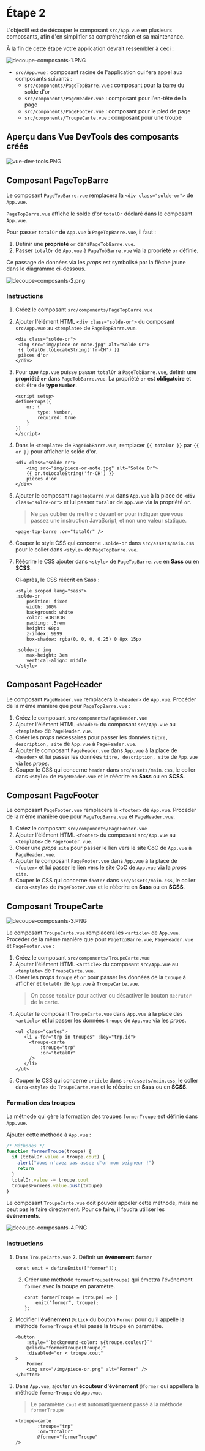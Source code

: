 # Étape 2
L'objectif est de découper le composant `src/App.vue` en plusieurs
composants, afin d'en simplifier sa compréhension et sa maintenance.

À la fin de cette étape votre application devrait ressembler à ceci :

![decoupe-composants-1.PNG](_medias%2Fdecoupe-composants-1.PNG)

* `src/App.vue` : composant racine de l'application qui fera appel aux
  composants suivants :
   * `src/components/PageTopBarre.vue` : composant pour la barre du solde d'or
   * `src/components/PageHeader.vue` : composant pour l'en-tête de la page
   * `src/components/PageFooter.vue` : composant pour le pied de page
   * `src/components/TroupeCarte.vue` : composant pour une troupe

## Aperçu dans Vue DevTools des composants créés
![vue-dev-tools.PNG](_medias%2Fvue-dev-tools.PNG)

## Composant PageTopBarre
Le composant `PageTopBarre.vue` remplacera la `<div class="solde-or">` de `App.vue`.

`PageTopBarre.vue` affiche le solde d'or `totalOr` déclaré dans le composant `App.vue`.

Pour passer `totalOr` de `App.vue` à `PageTopBarre.vue`, il faut :

1. Définir une **propriété** `or` dans`PageTobBarre.vue`.
2. Passer `totalOr` de `App.vue` à `PageTobBarre.vue` via la propriété `or` définie.

Ce passage de données via les _props_ est symbolisé par la flèche jaune dans le diagramme ci-dessous.

![decoupe-composants-2.png](_medias%2Fdecoupe-composants-2.png)

### Instructions
1. Créez le composant `src/components/PageTopBarre.vue`
2. Ajouter l'élément HTML `<div class="solde-or">` du composant `src/App.vue` au `<template>` de `PageTopBarre.vue`.
      ```vue
   <div class="solde-or">
       <img src="img/piece-or-note.jpg" alt="Solde Or">
       {{ totalOr.toLocaleString('fr-CH') }}
       pièces d'or
   </div>
   ```
3. Pour que `App.vue` puisse passer `totalOr` à `PageTobBarre.vue`, définir une **propriété `or`**
   dans `PageTobBarre.vue`.
   La propriété `or` est **obligatoire** et doit être de **type `Number`**.
    ```vue
   <script setup>
    defineProps({
        or: {
            type: Number,
            required: true
        }
    })
    </script>
    ```
4. Dans le `<template>` de `PageTobBarre.vue`, remplacer `{{ totalOr }}` par `{{ or }}` pour afficher le solde d'or.
   ```vue
   <div class="solde-or">
       <img src="img/piece-or-note.jpg" alt="Solde Or">
       {{ or.toLocaleString('fr-CH') }}
       pièces d'or
   </div>
   ```
5. Ajouter le composant `PageTopBarre.vue` dans `App.vue` à la place de `<div class="solde-or">`
   et lui passer `totalOr` de `App.vue` via la propriété `or`.

   > Ne pas oublier de mettre `:` devant `or` pour indiquer que vous passez une instruction JavaScript,
   et non une valeur statique.
    ```vue
    <page-top-barre :or="totalOr" />
    ```
5. Couper le style CSS qui concerne `.solde-or` dans `src/assets/main.css` pour le coller
   dans `<style>` de `PageTopBarre.vue`.
6. Réécrire le CSS ajouter dans `<style>` de `PageTopBarre.vue` en **Sass** ou en **SCSS**.

   Ci-après, le CSS réécrit en Sass :
    ```vue
    <style scoped lang="sass">
    .solde-or
        position: fixed
        width: 100%
        background: white
        color: #3B3B3B
        padding: .5rem
        height: 60px
        z-index: 9999
        box-shadow: rgba(0, 0, 0, 0.25) 0 8px 15px
        
    .solde-or img
        max-height: 3em
        vertical-align: middle
    </style>
    ```

## Composant PageHeader
Le composant `PageHeader.vue` remplacera la `<header>` de `App.vue`.
Procéder de la même manière que pour `PageTopBarre.vue` :
1. Créez le composant `src/components/PageHeader.vue`
2. Ajouter l'élément HTML `<header>` du composant `src/App.vue` au `<template>` de `PageHeader.vue`.
3. Créer les _props_ nécessaires pour passer les données `titre, description, site` de `App.vue` à `PageHeader.vue`.
4. Ajouter le composant `PageHeader.vue` dans `App.vue` à la place de `<header>`
   et lui passer les données `titre, description, site` de `App.vue` via les _props_.
5. Couper le CSS qui concerne `header` dans `src/assets/main.css`, le coller dans `<style>` de `PageHeader.vue`
   et le réécrire en **Sass** ou en **SCSS**.

## Composant PageFooter
Le composant `PageFooter.vue` remplacera la `<footer>` de `App.vue`.
Procéder de la même manière que pour `PageTopBarre.vue` et `PageHeader.vue`.

1. Créez le composant `src/components/PageFooter.vue`
2. Ajouter l'élément HTML `<footer>` du composant `src/App.vue` au `<template>` de `PageFooter.vue`.
3. Créer une _props_ `site` pour passer le lien vers le site CoC de `App.vue` à `PageHeader.vue`.
4. Ajouter le composant `PageFooter.vue` dans `App.vue` à la place de `<footer>`
   et lui passer le lien vers le site CoC de `App.vue` via la _props_ `site`.
5. Couper le CSS qui concerne `footer` dans `src/assets/main.css`, le coller dans `<style>` de `PageFooter.vue`
   et le réécrire en **Sass** ou en **SCSS**.

## Composant TroupeCarte

![decoupe-composants-3.PNG](_medias%2Fdecoupe-composants-3.PNG)

Le composant `TroupeCarte.vue` remplacera les `<article>` de `App.vue`.
Procéder de la même manière que pour `PageTopBarre.vue`, `PageHeader.vue` et `PageFooter.vue` :

1. Créez le composant `src/components/TroupeCarte.vue`
2. Ajouter l'élément HTML `<article>` du composant `src/App.vue` au `<template>` de `TroupeCarte.vue`.
3. Créer les _props_ `troupe` et `or` pour passer les données de la `troupe` à afficher
   et `totalOr` de `App.vue` à `TroupeCarte.vue`.
   > On passe `totalOr` pour activer ou désactiver le bouton `Recruter` de la carte.
4. Ajouter le composant `TroupeCarte.vue` dans `App.vue` à la place des `<article>`
   et lui passer les données `troupe` de `App.vue` via les _props_.
   ```vue
   <ul class="cartes">
      <li v-for="trp in troupes" :key="trp.id">
        <troupe-carte
            :troupe="trp"
            :or="totalOr"
        />
      </li>
   </ul>
   ```
5. Couper le CSS qui concerne `article` dans `src/assets/main.css`, le coller dans `<style>` de `TroupeCarte.vue`
   et le réécrire en **Sass** ou en **SCSS**.

### Formation des troupes

La méthode qui gère la formation des troupes `formerTroupe` est définie dans `App.vue`.

Ajouter cette méthode à `App.vue` :
```javascript
/* Méthodes */
function formerTroupe(troupe) {
  if (totalOr.value < troupe.cout) {
    alert("Vous n'avez pas assez d'or mon seigneur !")
    return
  }
  totalOr.value -= troupe.cout
  troupesFormees.value.push(troupe)
}
```

Le composant `TroupeCarte.vue` doit pouvoir appeler cette méthode, mais ne peut pas le faire directement.
Pour ce faire, il faudra utiliser les **événements**.

![decoupe-composants-4.PNG](_medias%2Fdecoupe-composants-4.PNG)

### Instructions

1. Dans `TroupeCarte.vue`
   2. Définir un **événement** `former`
      ```vue
      const emit = defineEmits(["former"]);
      ```
   2. Créer une méthode `formerTroupe(troupe)` qui émettra l'événement `former`
      avec la troupe en paramètre.
      ```vue
      const formerTroupe = (troupe) => {
          emit("former", troupe);
      };
      ```
3. Modifier l'**événement** `@click` du bouton `Former` pour qu'il appelle la méthode `formerTroupe`
   et lui passe la troupe en paramètre.
     ```vue
     <button
         :style="`background-color: ${troupe.couleur}`"
         @click="formerTroupe(troupe)"
         :disabled="or < troupe.cout"
     > 
         Former
         <img src="/img/piece-or.png" alt="Former" />
    </button>
     ```
2. Dans `App.vue`, ajouter un **écouteur d'événement** `@former` qui appellera la méthode `formerTroupe` de `App.vue`.
   > Le paramètre `cout` est automatiquement passé à la méthode `formerTroupe`
   ```vue
   <troupe-carte
           :troupe="trp"
           :or="totalOr"
           @former="formerTroupe"
   />
   ```



